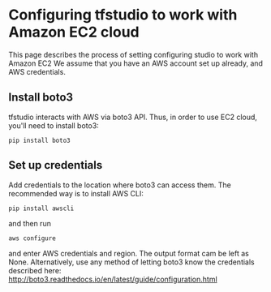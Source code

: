 # Configuring tfstudio to work with Amazon EC2 cloud
This page describes the process of setting configuring studio to work with Amazon EC2
We assume that you have an AWS account set up already, and AWS credentials. 

## Install boto3
tfstudio interacts with AWS via boto3 API. Thus, in order to use EC2 cloud, you'll need to install boto3:

    pip install boto3

## Set up credentials
Add credentials to the location where boto3 can access them. The recommended way is to install AWS CLI:

    pip install awscli

and then run

    aws configure

and enter AWS credentials and region. The output format cam be left as None. Alternatively, use any method of
letting boto3 know the credentials described here: http://boto3.readthedocs.io/en/latest/guide/configuration.html


